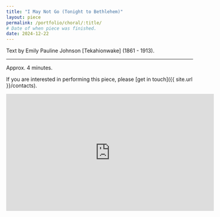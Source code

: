 ```yaml
---
title: "I May Not Go (Tonight to Bethlehem)"
layout: piece
permalink: /portfolio/choral/:title/
# Date of when piece was finished.
date: 2024-12-22
---
```


Text by Emily Pauline Johnson \[Tekahionwake\] (1861 - 1913).

---

Approx. 4 minutes.

If you are interested in performing this piece, please [get in touch]({{ site.url }}/contacts).

<iframe width="560" height="315" src="https://www.youtube.com/embed/WTXdQ62g1Bw" frameborder="0" allow="autoplay; encrypted-media" allowfullscreen></iframe>
